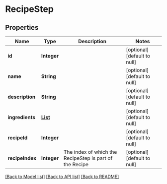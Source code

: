 # RecipeStep
## Properties

| Name | Type | Description | Notes |
|------------ | ------------- | ------------- | -------------|
| **id** | **Integer** |  | [optional] [default to null] |
| **name** | **String** |  | [optional] [default to null] |
| **description** | **String** |  | [optional] [default to null] |
| **ingredients** | [**List**](Ingredient.md) |  | [optional] [default to null] |
| **recipeId** | **Integer** |  | [optional] [default to null] |
| **recipeIndex** | **Integer** | The index of which the RecipeStep is part of the Recipe | [optional] [default to null] |

[[Back to Model list]](../README.md#documentation-for-models) [[Back to API list]](../README.md#documentation-for-api-endpoints) [[Back to README]](../README.md)

